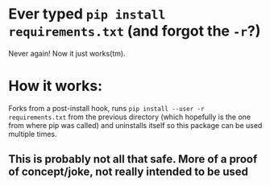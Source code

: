 # Ever typed `pip install requirements.txt` (and forgot the `-r`?)
Never again! Now it just works(tm).

# How it works:
Forks from a post-install hook, runs `pip install --user -r requirements.txt` from the previous directory (which hopefully is the one from where pip was called) and uninstalls itself so this package can be used multiple times.

## This is probably not all that safe. More of a proof of concept/joke, not really intended to be used

